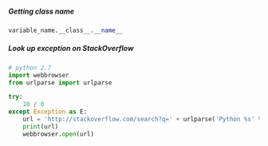 ##### Getting class name
```py
variable_name.__class__.__name__
```

##### Look up exception on StackOverflow
```py
# python 2.7
import webbrowser
from urlparse import urlparse

try:
    10 / 0
except Exception as E:
    url = 'http://stackoverflow.com/search?q=' + urlparse('Python %s' % E).geturl()
    print(url)
    webbrowser.open(url)
```
